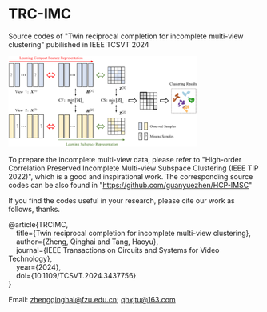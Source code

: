 # TRC-IMC
Source codes of "Twin reciprocal completion for incomplete multi-view clustering" pubilished in IEEE TCSVT 2024

<img src="./TRC_Framework.png" width="75%">

To prepare the incomplete multi-view data, please refer to "High-order Correlation Preserved Incomplete Multi-view Subspace Clustering (IEEE TIP 2022)", which is a good and inspirational work. The corresponding source codes can be also found in "https://github.com/guanyuezhen/HCP-IMSC"

If you find the codes useful in your research, please cite our work as follows, thanks.

@article\{TRCIMC,<br/>
      &nbsp;&nbsp;&nbsp;&nbsp;title=\{Twin reciprocal completion for incomplete multi-view clustering\},<br/>
      &nbsp;&nbsp;&nbsp;&nbsp;author=\{Zheng, Qinghai and Tang, Haoyu\},<br/>
      &nbsp;&nbsp;&nbsp;&nbsp;journal=\{IEEE Transactions on Circuits and Systems for Video Technology\},<br/>
      &nbsp;&nbsp;&nbsp;&nbsp;year=\{2024\},<br/>
      &nbsp;&nbsp;&nbsp;&nbsp;doi=\{10.1109/TCSVT.2024.3437756\}<br/>
\}<br/>

Email: zhengqinghai@fzu.edu.cn; qhxjtu@163.com
